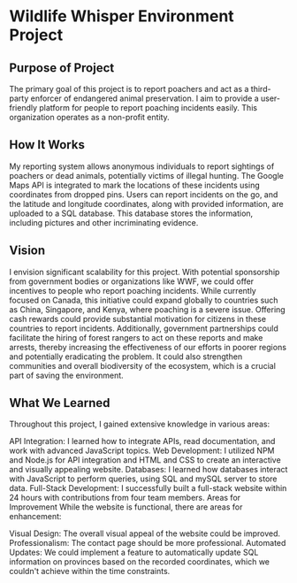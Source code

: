 # Wildlife Whisper Environment Project #

## Purpose of Project ##
The primary goal of this project is to report poachers and act as a third-party enforcer of endangered animal preservation. I aim to provide a user-friendly platform for people to report poaching incidents easily. This organization operates as a non-profit entity.

## How It Works ##
My reporting system allows anonymous individuals to report sightings of poachers or dead animals, potentially victims of illegal hunting. The Google Maps API is integrated to mark the locations of these incidents using coordinates from dropped pins. Users can report incidents on the go, and the latitude and longitude coordinates, along with provided information, are uploaded to a SQL database. This database stores the information, including pictures and other incriminating evidence.

## Vision ##
I envision significant scalability for this project. With potential sponsorship from government bodies or organizations like WWF, we could offer incentives to people who report poaching incidents. While currently focused on Canada, this initiative could expand globally to countries such as China, Singapore, and Kenya, where poaching is a severe issue. Offering cash rewards could provide substantial motivation for citizens in these countries to report incidents. Additionally, government partnerships could facilitate the hiring of forest rangers to act on these reports and make arrests, thereby increasing the effectiveness of our efforts in poorer regions and potentially eradicating the problem. It could also strengthen communities and overall biodiversity of the ecosystem, which is a crucial part of saving the environment. 

## What We Learned ##
Throughout this project, I gained extensive knowledge in various areas:

API Integration: I learned how to integrate APIs, read documentation, and work with advanced JavaScript topics.
Web Development: I utilized NPM and Node.js for API integration and HTML and CSS to create an interactive and visually appealing website.
Databases: I learned how databases interact with JavaScript to perform queries, using SQL and mySQL server to store data.
Full-Stack Development: I successfully built a full-stack website within 24 hours with contributions from four team members.
Areas for Improvement
While the website is functional, there are areas for enhancement:

Visual Design: The overall visual appeal of the website could be improved.
Professionalism: The contact page should be more professional.
Automated Updates: We could implement a feature to automatically update SQL information on provinces based on the recorded coordinates, which we couldn't achieve within the time constraints.
